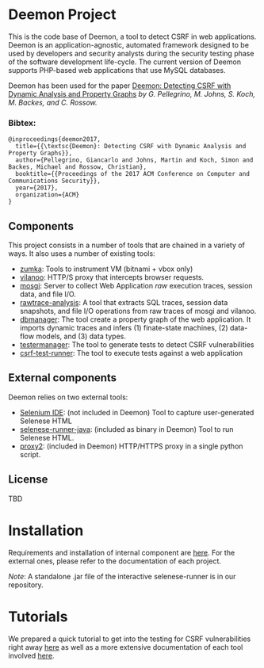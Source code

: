 # Deemon Project

This is the code base of Deemon, a tool to detect CSRF in web applications. 
Deemon is an application-agnostic, automated framework designed to be used by 
developers and security analysts during the security testing phase of the 
software development life-cycle. The current version of Deemon supports 
PHP-based web applications that use MySQL databases.

Deemon has been used for the paper [Deemon: Detecting CSRF with Dynamic Analysis and Property Graphs](http://trouge.net/gp/papers/csrf_ccs2017.pdf) *by G. Pellegrino, M. Johns, S. Koch, M. Backes, and C. Rossow.*

### Bibtex:


```
@inproceedings{deemon2017,
  title={{\textsc{Deemon}: Detecting CSRF with Dynamic Analysis and Property Graphs}},
  author={Pellegrino, Giancarlo and Johns, Martin and Koch, Simon and Backes, Michael and Rossow, Christian},
  booktitle={{Proceedings of the 2017 ACM Conference on Computer and Communications Security}},
  year={2017},
  organization={ACM}
}
```


## Components

This project consists in a number of tools that are chained in a variety of ways. It also uses a number of existing tools:

 * [zumka](zumka/README.md): Tools to instrument VM (bitnami + vbox only)
 * [vilanoo](vilanoo/src/README.md): HTTP/S proxy that intercepts browser requests.
 * [mosgi](mosgi/README.md): Server to collect Web Application *raw* execution traces, session data, and file I/O.
 * [rawtrace-analysis](rawtrace-analysis/README.md): A tool that extracts SQL traces, session data snapshots, and file I/O operations from raw traces of mosgi and vilanoo.
 * [dbmanager](deep-modeling/README.md): The tool create a property graph of the web application. It imports dynamic traces and infers (1) finate-state machines, (2) data-flow models, and (3) data types. 
 * [testermanager](deep-modeling/README.md): The tool to generate tests to detect CSRF vulnerabilities
 * [csrf-test-runner](csrf-test-runner/README.md): The tool to execute tests against a web application


## External components
 
 Deemon relies on two external tools:
 
 * [Selenium IDE](http://www.seleniumhq.org/download/): (not included in Deemon) Tool to capture 
 user-generated Selenese HTML
 * [selenese-runner-java](https://github.com/vmi/selenese-runner-java): (included as binary in Deemon)
 Tool to run Selenese HTML.
 * [proxy2](https://github.com/inaz2/proxy2): (included in Deemon) HTTP/HTTPS proxy in a single
 python script.


## License
  TBD

# Installation

Requirements and installation of internal component are [here](./docs/INSTALL.md).
For the external ones, please refer to the documentation of each project.

*Note*: A standalone .jar file of the interactive selenese-runner is in our 
repository.

# Tutorials

We prepared a quick tutorial to get into the testing for CSRF vulnerabilities right away 
[here](./docs/RUN_TEST.md) as well as a more extensive documentation of each tool involved
[here](./docs/TOOLCHAIN_ELEMENTS.md).
